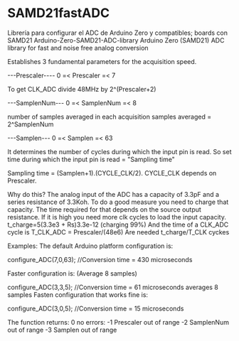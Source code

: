 # SAMD21fastADC
Librería para configurar el ADC de Arduino Zero y compatibles; boards con SAMD21 
Arduino-Zero-SAMD21-ADC-library
Arduino Zero (SAMD21) ADC library for fast and noise free analog conversion

Establishes 3 fundamental parameters for the acquisition speed.

---Prescaler---- 0 =< Prescaler =< 7

To get CLK_ADC divide 48MHz by 2^(Prescaler+2)

---SamplenNum--- 0 =< SamplenNum =< 8

number of samples averaged in each acquisition samples averaged = 2^SamplenNum

---Samplen--- 0 =< Samplen =< 63

It determines the number of cycles during which the input pin is read. So set time during which the input pin is read = "Sampling time"

Sampling time = (Samplen+1).(CYCLE_CLK/2). CYCLE_CLK depends on Prescaler.

Why do this? The analog input of the ADC has a capacity of 3.3pF and a series resistance of 3.3Koh. To do a good measure you need to charge that capacity. The time required for that depends on the source output resistance. If it is high you need more clk cycles to load the input capacity. t_charge=5(3.3e3 + Rs)3.3e-12 (charging 99%) And the time of a CLK_ADC cycle is T_CLK_ADC = Prescaler/(48e6) Are needed t_charge/T_CLK cyckes

Examples: The default Arduino platform configuration is:

configure_ADC(7,0,63); //Conversion time = 430 microseconds

Faster configuration is: (Average 8 samples)

configure_ADC(3,3,5); //Conversion time = 61 microseconds averages 8 samples Fasten configuration that works fine is:

configure_ADC(3,0,5); //Conversion time = 15 microseconds

The function returns: 0 no errors: -1 Prescaler out of range -2 SamplenNum out of range -3 Samplen out of range
